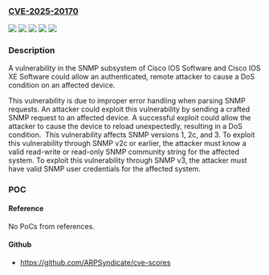 ### [CVE-2025-20170](https://cve.mitre.org/cgi-bin/cvename.cgi?name=CVE-2025-20170)
![](https://img.shields.io/static/v1?label=Product&message=Cisco%20IOS%20XE%20Software&color=blue)
![](https://img.shields.io/static/v1?label=Product&message=IOS&color=blue)
![](https://img.shields.io/static/v1?label=Version&message=%3D%2012.2(4)B%20&color=brighgreen)
![](https://img.shields.io/static/v1?label=Version&message=%3D%203.2.0SG%20&color=brighgreen)
![](https://img.shields.io/static/v1?label=Vulnerability&message=n%2Fa&color=brighgreen)

### Description

A vulnerability in the SNMP subsystem of Cisco IOS Software and Cisco IOS XE Software could allow an authenticated, remote attacker to cause a DoS condition on an affected device.This vulnerability is due to improper error handling when parsing SNMP requests. An attacker could exploit this vulnerability by sending a crafted SNMP request to an affected device. A successful exploit could allow the attacker to cause the device to reload unexpectedly, resulting in a DoS condition.&nbsp;This vulnerability affects SNMP versions 1, 2c, and 3. To exploit this vulnerability through SNMP v2c or earlier, the attacker must know a valid read-write or read-only SNMP community string for the affected system. To exploit this vulnerability through SNMP v3, the attacker must have valid SNMP user credentials for the affected system.

### POC

#### Reference
No PoCs from references.

#### Github
- https://github.com/ARPSyndicate/cve-scores

